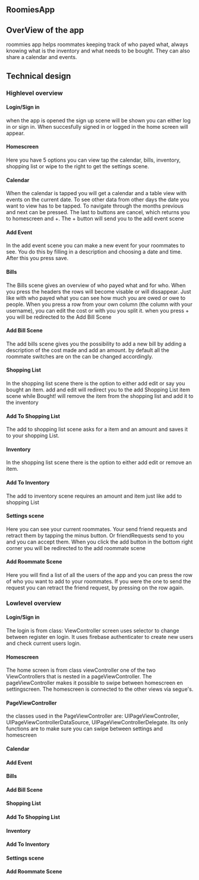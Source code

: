 ## RoomiesApp

## OverView of the app
roommies app helps roommates keeping track of who payed what, always knowing what is the inventory and what needs to be bought. They can also share a calendar and events.


## Technical design
### Highlevel overview
#### Login/Sign in
when the app is opened the sign up scene will be shown you can either log in or sign in. When succesfully signed in or logged in the home screen will appear.
#### Homescreen
Here you have 5 options you can view tap the calendar, bills, inventory, shopping list or wipe to the right to get the settings scene.
#### Calendar
When the calendar is tapped you will get a calendar and a table view with events on the current date. To see other data from other days the date you want to view has to be tapped. 
To navigate through the months previous and next can be pressed. 
The last to buttons are cancel, which returns you to homescreen and +. The + button will send you to the add event scene
#### Add Event
In the add event scene you can make a new event for your roommates to see. You do this by filling in a description and choosing a date and time. After this you press save.
#### Bills
The Bills scene gives an overview of who payed what and for who. When you press the headers the rows will become visable or will dissappear. Just like with who payed what you can see how much you are owed or owe to people. 
When you press a row from your own column (the column with your username), you can edit the cost or with you you split it.
when you press + you will be redirected to the Add Bill Scene
#### Add Bill Scene
The add bills scene gives you the possibility to add a new bill by adding a description of the cost made and add an amount. by default all the roommate switches are on the can be changed accordingly.
#### Shopping List
In the shopping list scene there is the option to either add edit or say you bought an item. add and edit will redirect you to the add Shopping List item scene while Bought! will remove the item from the shopping list and add it to the inventory
#### Add To Shopping List
The add to shopping list scene asks for a item and an amount and saves it to your shopping List.
#### Inventory
In the shopping list scene there is the option to either add edit or remove an item. 
#### Add To Inventory
The add to inventory scene requires an amount and item just like add to shopping List
#### Settings scene
Here you can see your current roommates. Your send friend requests and retract them by tapping the minus button. Or friendRequests send to you and you can accept them.
When you click the add button in the bottom right corner you will be redirected to the add roommate scene
#### Add Roommate Scene
Here you will find a list of all the users of the app and you can press the row of who you want to add to your roommates.
If you were the one to send the request you can retract the friend request, by pressing on the row again.

### Lowlevel overview

#### Login/Sign in
The login is from class: ViewController screen uses selector to change between register en login. It uses firebase authenticater to create new users and check current users login.
#### Homescreen
The home screen is from class viewController one of the two ViewControllers that is nested in a pageViewController. The pageViewController makes it possible to swipe between homescreen en settingscreen. The homescreen is connected to the other views via segue's.
#### PageViewController
the classes used in the PageViewController are: UIPageViewController, UIPageViewControllerDataSource, UIPageViewControllerDelegate. Its only functions are to make sure you can swipe between settings and homescreen
#### Calendar

#### Add Event
#### Bills
#### Add Bill Scene
#### Shopping List
#### Add To Shopping List
#### Inventory
#### Add To Inventory
#### Settings scene
#### Add Roommate Scene

